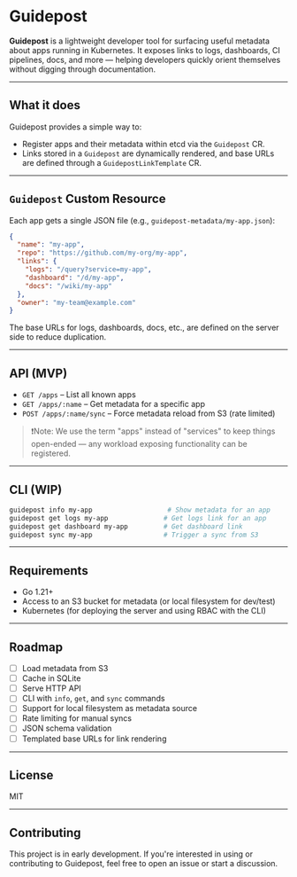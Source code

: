 # Guidepost

**Guidepost** is a lightweight developer tool for surfacing useful metadata about apps running in Kubernetes. It exposes links to logs, dashboards, CI pipelines, docs, and more — helping developers quickly orient themselves without digging through documentation.

---

## What it does
Guidepost provides a simple way to:
- Register apps and their metadata within etcd via the `Guidepost` CR.
- Links stored in a `Guidepost` are dynamically rendered, and base URLs are defined through a `GuidepostLinkTemplate` CR.

---

## `Guidepost` Custom Resource

Each app gets a single JSON file (e.g., `guidepost-metadata/my-app.json`):

```json
{
  "name": "my-app",
  "repo": "https://github.com/my-org/my-app",
  "links": {
    "logs": "/query?service=my-app",
    "dashboard": "/d/my-app",
    "docs": "/wiki/my-app"
  },
  "owner": "my-team@example.com"
}
```

The base URLs for logs, dashboards, docs, etc., are defined on the server side to reduce duplication.

---

## API (MVP)

- `GET /apps` – List all known apps
- `GET /apps/:name` – Get metadata for a specific app
- `POST /apps/:name/sync` – Force metadata reload from S3 (rate limited)

> ❗Note: We use the term "apps" instead of "services" to keep things open-ended — any workload exposing functionality can be registered.

---

## CLI (WIP)

```bash
guidepost info my-app                   # Show metadata for an app
guidepost get logs my-app              # Get logs link for an app
guidepost get dashboard my-app         # Get dashboard link
guidepost sync my-app                  # Trigger a sync from S3
```

---

## Requirements

- Go 1.21+
- Access to an S3 bucket for metadata (or local filesystem for dev/test)
- Kubernetes (for deploying the server and using RBAC with the CLI)

---

## Roadmap

- [ ] Load metadata from S3
- [ ] Cache in SQLite
- [ ] Serve HTTP API
- [ ] CLI with `info`, `get`, and `sync` commands
- [ ] Support for local filesystem as metadata source
- [ ] Rate limiting for manual syncs
- [ ] JSON schema validation
- [ ] Templated base URLs for link rendering

---

## License

MIT

---

## Contributing

This project is in early development. If you're interested in using or contributing to Guidepost, feel free to open an issue or start a discussion.
